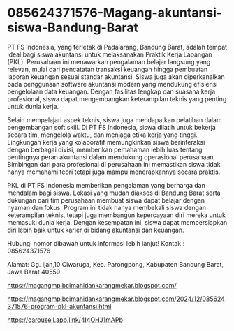 # 085624371576-Magang-akuntansi-siswa-Bandung-Barat
PT FS Indonesia, yang terletak di Padalarang, Bandung Barat, adalah tempat ideal bagi siswa akuntansi untuk melaksanakan Praktik Kerja Lapangan (PKL). Perusahaan ini menawarkan pengalaman belajar langsung yang relevan, mulai dari pencatatan transaksi keuangan hingga pembuatan laporan keuangan sesuai standar akuntansi. Siswa juga akan diperkenalkan pada penggunaan software akuntansi modern yang mendukung efisiensi pengelolaan data keuangan. Dengan fasilitas lengkap dan suasana kerja profesional, siswa dapat mengembangkan keterampilan teknis yang penting untuk dunia kerja.  

Selain mempelajari aspek teknis, siswa juga mendapatkan pelatihan dalam pengembangan soft skill. Di PT FS Indonesia, siswa dilatih untuk bekerja secara tim, mengelola waktu, dan menjaga etika kerja yang tinggi. Lingkungan kerja yang kolaboratif memungkinkan siswa berinteraksi dengan berbagai divisi, memberikan pemahaman lebih luas tentang pentingnya peran akuntansi dalam mendukung operasional perusahaan. Bimbingan dari para profesional di perusahaan ini memastikan siswa tidak hanya memahami teori tetapi juga mampu menerapkannya secara praktis.  

PKL di PT FS Indonesia memberikan pengalaman yang berharga dan mendalam bagi siswa. Lokasi yang mudah diakses di Bandung Barat serta dukungan dari tim perusahaan membuat siswa dapat belajar dengan nyaman dan fokus. Program ini tidak hanya membekali siswa dengan keterampilan teknis, tetapi juga membangun kepercayaan diri mereka untuk memasuki dunia kerja. Dengan kesempatan ini, siswa dapat mempersiapkan diri lebih baik untuk karier di bidang akuntansi dan keuangan.  

Hubungi nomor dibawah untuk informasi lebih lanjut!
Kontak :
085624371576

Alamat:
Gg. Ijan,10 Ciwaruga, Kec. Parongpong, Kabupaten Bandung Barat, Jawa Barat 40559

https://magangmplbcimahidankarangmekar.blogspot.com/

https://magangmplbcimahidankarangmekar.blogspot.com/2024/12/085624371576-program-pkl-akuntansi.html

https://carousell.app.link/4I4OHJ1mAPb

